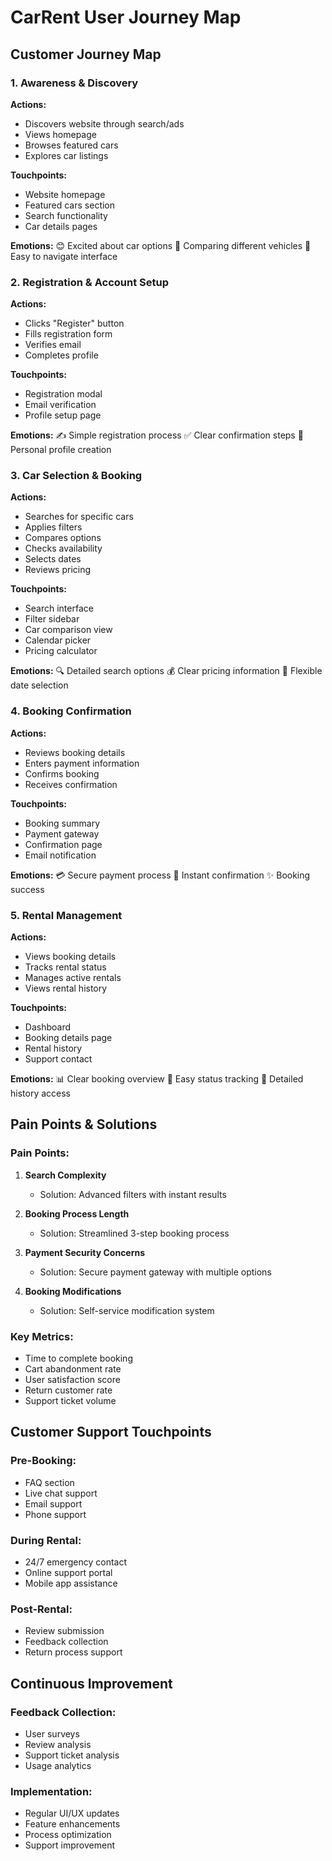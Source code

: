 # CarRent User Journey Map

## Customer Journey Map

### 1. Awareness & Discovery
**Actions:**
- Discovers website through search/ads
- Views homepage
- Browses featured cars
- Explores car listings

**Touchpoints:**
- Website homepage
- Featured cars section
- Search functionality
- Car details pages

**Emotions:**
😊 Excited about car options
🤔 Comparing different vehicles
📱 Easy to navigate interface

### 2. Registration & Account Setup
**Actions:**
- Clicks "Register" button
- Fills registration form
- Verifies email
- Completes profile

**Touchpoints:**
- Registration modal
- Email verification
- Profile setup page

**Emotions:**
✍️ Simple registration process
✅ Clear confirmation steps
👤 Personal profile creation

### 3. Car Selection & Booking
**Actions:**
- Searches for specific cars
- Applies filters
- Compares options
- Checks availability
- Selects dates
- Reviews pricing

**Touchpoints:**
- Search interface
- Filter sidebar
- Car comparison view
- Calendar picker
- Pricing calculator

**Emotions:**
🔍 Detailed search options
💰 Clear pricing information
📅 Flexible date selection

### 4. Booking Confirmation
**Actions:**
- Reviews booking details
- Enters payment information
- Confirms booking
- Receives confirmation

**Touchpoints:**
- Booking summary
- Payment gateway
- Confirmation page
- Email notification

**Emotions:**
💳 Secure payment process
📧 Instant confirmation
✨ Booking success

### 5. Rental Management
**Actions:**
- Views booking details
- Tracks rental status
- Manages active rentals
- Views rental history

**Touchpoints:**
- Dashboard
- Booking details page
- Rental history
- Support contact

**Emotions:**
📊 Clear booking overview
🔄 Easy status tracking
📝 Detailed history access

## Pain Points & Solutions

### Pain Points:
1. **Search Complexity**
   - Solution: Advanced filters with instant results
   
2. **Booking Process Length**
   - Solution: Streamlined 3-step booking process
   
3. **Payment Security Concerns**
   - Solution: Secure payment gateway with multiple options
   
4. **Booking Modifications**
   - Solution: Self-service modification system

### Key Metrics:
- Time to complete booking
- Cart abandonment rate
- User satisfaction score
- Return customer rate
- Support ticket volume

## Customer Support Touchpoints

### Pre-Booking:
- FAQ section
- Live chat support
- Email support
- Phone support

### During Rental:
- 24/7 emergency contact
- Online support portal
- Mobile app assistance

### Post-Rental:
- Review submission
- Feedback collection
- Return process support

## Continuous Improvement

### Feedback Collection:
- User surveys
- Review analysis
- Support ticket analysis
- Usage analytics

### Implementation:
- Regular UI/UX updates
- Feature enhancements
- Process optimization
- Support improvement
